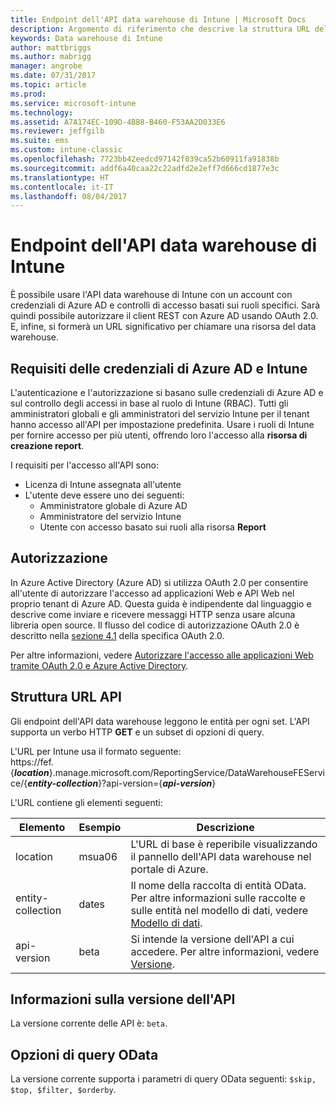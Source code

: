 ```yaml
---
title: Endpoint dell'API data warehouse di Intune | Microsoft Docs
description: Argomento di riferimento che descrive la struttura URL dell'API.
keywords: Data warehouse di Intune
author: mattbriggs
ms.author: mabrigg
manager: angrobe
ms.date: 07/31/2017
ms.topic: article
ms.prod: 
ms.service: microsoft-intune
ms.technology: 
ms.assetid: A7A174EC-109D-4BB8-B460-F53AA2D033E6
ms.reviewer: jeffgilb
ms.suite: ems
ms.custom: intune-classic
ms.openlocfilehash: 7723bb42eedcd97142f039ca52b60911fa91838b
ms.sourcegitcommit: addf6a40caa22c22adfd2e2eff7d666cd1877e3c
ms.translationtype: HT
ms.contentlocale: it-IT
ms.lasthandoff: 08/04/2017
---
```

# <a name="intune-data-warehouse-api-endpoint"></a>Endpoint dell'API data warehouse di Intune

È possibile usare l'API data warehouse di Intune con un account con credenziali di Azure AD e controlli di accesso basati sui ruoli specifici. Sarà quindi possibile autorizzare il client REST con Azure AD usando OAuth 2.0. E, infine, si formerà un URL significativo per chiamare una risorsa del data warehouse.

## <a name="azure-ad-and-intune-credential-requirements"></a>Requisiti delle credenziali di Azure AD e Intune

L'autenticazione e l'autorizzazione si basano sulle credenziali di Azure AD e sul controllo degli accessi in base al ruolo di Intune (RBAC). Tutti gli amministratori globali e gli amministratori del servizio Intune per il tenant hanno accesso all'API per impostazione predefinita. Usare i ruoli di Intune per fornire accesso per più utenti, offrendo loro l'accesso alla **risorsa di creazione report**.

I requisiti per l'accesso all'API sono:

  -  Licenza di Intune assegnata all'utente
  -  L'utente deve essere uno dei seguenti:
      -  Amministratore globale di Azure AD
      -  Amministratore del servizio Intune
      -  Utente con accesso basato sui ruoli alla risorsa **Report**

## <a name="authorization"></a>Autorizzazione

In Azure Active Directory (Azure AD) si utilizza OAuth 2.0 per consentire all'utente di autorizzare l'accesso ad applicazioni Web e API Web nel proprio tenant di Azure AD. Questa guida è indipendente dal linguaggio e descrive come inviare e ricevere messaggi HTTP senza usare alcuna libreria open source. Il flusso del codice di autorizzazione OAuth 2.0 è descritto nella [sezione 4.1](https://tools.ietf.org/html/rfc6749#section-4.1) della specifica OAuth 2.0.

Per altre informazioni, vedere [Autorizzare l'accesso alle applicazioni Web tramite OAuth 2.0 e Azure Active Directory](https://docs.microsoft.com/azure/active-directory/develop/active-directory-protocols-oauth-code).

## <a name="api-url-structure"></a>Struttura URL API

Gli endpoint dell'API data warehouse leggono le entità per ogni set. L'API supporta un verbo HTTP **GET** e un subset di opzioni di query.

L'URL per Intune usa il formato seguente:  
https://fef.{***location***}.manage.microsoft.com/ReportingService/DataWarehouseFEService/{***entity-collection***}?api-version={***api-version***}

L'URL contiene gli elementi seguenti:

| Elemento | Esempio | Descrizione |
|-------------------|------------|--------------------------------------------------------------------------------------------------------------------|
| location | msua06 | L'URL di base è reperibile visualizzando il pannello dell'API data warehouse nel portale di Azure. |
| entity-collection | dates | Il nome della raccolta di entità OData. Per altre informazioni sulle raccolte e sulle entità nel modello di dati, vedere [Modello di dati](reports-ref-data-model.md). |
| api-version | beta | Si intende la versione dell'API a cui accedere. Per altre informazioni, vedere [Versione](#API-version-information). |


## <a name="api-version-information"></a>Informazioni sulla versione dell'API

La versione corrente delle API è: `beta`. 

## <a name="odata-query-options"></a>Opzioni di query OData

La versione corrente supporta i parametri di query OData seguenti: `$skip, $top, $filter, $orderby`.